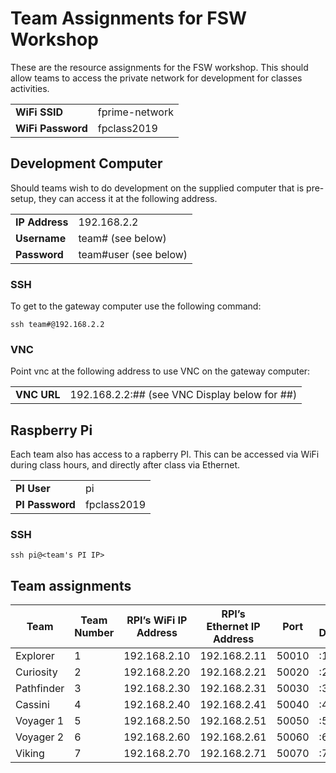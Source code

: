 # Team Assignments for FSW Workshop

These are the resource assignments for the FSW workshop. This should allow teams to access the private network for
development for classes activities. 

| | |
|---|---|
|**WiFi SSID** | fprime-network |
|**WiFi Password** | fpclass2019 |

## Development Computer

Should teams wish to do development on the supplied computer that is pre-setup, they can access it at the following
address.

| | |
|---|---|
| **IP Address** | 192.168.2.2 |
| **Username** | team#  (see below) |
| **Password** | team#user (see below) |

### SSH

To get to the gateway computer use the following command:
```
ssh team#@192.168.2.2
```

### VNC

Point vnc at the following address to use VNC on the gateway computer:

| | |
|---|---|
| **VNC URL** | 192.168.2.2:## (see VNC Display below for ##) |

## Raspberry Pi

Each team also has access to a rapberry PI. This can be accessed via WiFi during class hours, and directly after
class via Ethernet.

| | |
|---|---|
| **PI User** | pi |
| **PI Password** | fpclass2019 |


### SSH
```
ssh pi@<team's PI IP>
```

## Team assignments

| Team | Team Number | RPI’s WiFi IP Address | RPI’s Ethernet IP Address | Port | VNC Display |
|---|---|---|---|---|---|
| Explorer | 1 | 192.168.2.10 | 192.168.2.11 | 50010 | :10 |
| Curiosity | 2 | 192.168.2.20 | 192.168.2.21 | 50020 | :20 |
| Pathfinder | 3 | 192.168.2.30 | 192.168.2.31 | 50030 | :30 |
| Cassini | 4 | 192.168.2.40 | 192.168.2.41 | 50040 | :40 |
| Voyager 1 | 5 | 192.168.2.50 | 192.168.2.51 | 50050 | :50 |
| Voyager 2 | 6 | 192.168.2.60 | 192.168.2.61 | 50060 | :60 |
| Viking | 7 | 192.168.2.70 | 192.168.2.71 | 50070 | :70 |
